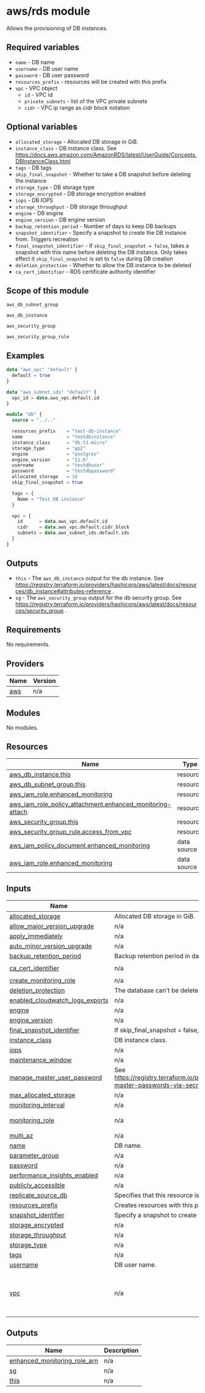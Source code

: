 # aws/rds module

Allows the provisioning of DB instances.

## Required variables

- `name` - DB name
- `username` - DB user name
- `password` - DB user password
- `resources_prefix` - resources will be created with this prefix
- `vpc` - VPC object
  - `id` - VPC id
  - `private_subnets` - list of the VPC private subnets
  - `cidr` - VPC ip range as cidr block notation

## Optional variables

- `allocated_storage` - Allocated DB storage in GiB.
- `instance_class` - DB instance class. See https://docs.aws.amazon.com/AmazonRDS/latest/UserGuide/Concepts.DBInstanceClass.html
- `tags` - DB tags
- `skip_final_snapshot` - Whether to take a DB snapshot before deleting the instance
- `storage_type` - DB storage type
- `storage_encrypted` - DB storage encryption enabled
- `iops` - DB IOPS
- `storage_throughput` - DB storage throughput
- `engine` - DB engine
- `engine_version` - DB engine version
- `backup_retention_period` - Number of days to keep DB backups
- `snapshot_identifier` - Specify a snapshot to create the DB instance from. Triggers recreation
- `final_snapshot_identifier` - If `skip_final_snapshot = false`, takes a snapshot with this name before deleting the DB instance. Only takes effect it `skip_final_snapshot` is set to `false` during DB creation
- `deletion_protection` - Whether to allow the DB instance to be deleted
- `ca_cert_identifier` - RDS certificate authority identifier

## Scope of this module

`aws_db_subnet_group`

`aws_db_instance`

`aws_security_group`

`aws_security_group_rule`

## Examples

```terraform
data "aws_vpc" "default" {
  default = true
}

data "aws_subnet_ids" "default" {
  vpc_id = data.aws_vpc.default.id
}

module "db" {
  source = "../.."

  resources_prefix    = "test-db-instance"
  name                = "testdbinstance"
  instance_class      = "db.t2.micro"
  storage_type        = "gp2"
  engine              = "postgres"
  engine_version      = "11.6"
  username            = "testdbuser"
  password            = "testdbpassword"
  allocated_storage   = 10
  skip_final_snapshot = true

  tags = {
    Name = "Test DB instance"
  }

  vpc = {
    id      = data.aws_vpc.default.id
    cidr    = data.aws_vpc.default.cidr_block
    subnets = data.aws_subnet_ids.default.ids
  }
}
```

## Outputs

- `this` - The `aws_db_instance` output for the db instance. See https://registry.terraform.io/providers/hashicorp/aws/latest/docs/resources/db_instance#attributes-reference .
- `sg` - The `aws_security_group` output for the db security group. See https://registry.terraform.io/providers/hashicorp/aws/latest/docs/resources/security_group .

<!-- BEGIN_TF_DOCS -->
## Requirements

No requirements.

## Providers

| Name | Version |
|------|---------|
| <a name="provider_aws"></a> [aws](#provider\_aws) | n/a |

## Modules

No modules.

## Resources

| Name | Type |
|------|------|
| [aws_db_instance.this](https://registry.terraform.io/providers/hashicorp/aws/latest/docs/resources/db_instance) | resource |
| [aws_db_subnet_group.this](https://registry.terraform.io/providers/hashicorp/aws/latest/docs/resources/db_subnet_group) | resource |
| [aws_iam_role.enhanced_monitoring](https://registry.terraform.io/providers/hashicorp/aws/latest/docs/resources/iam_role) | resource |
| [aws_iam_role_policy_attachment.enhanced_monitoring-attach](https://registry.terraform.io/providers/hashicorp/aws/latest/docs/resources/iam_role_policy_attachment) | resource |
| [aws_security_group.this](https://registry.terraform.io/providers/hashicorp/aws/latest/docs/resources/security_group) | resource |
| [aws_security_group_rule.access_from_vpc](https://registry.terraform.io/providers/hashicorp/aws/latest/docs/resources/security_group_rule) | resource |
| [aws_iam_policy_document.enhanced_monitoring](https://registry.terraform.io/providers/hashicorp/aws/latest/docs/data-sources/iam_policy_document) | data source |
| [aws_iam_role.enhanced_monitoring](https://registry.terraform.io/providers/hashicorp/aws/latest/docs/data-sources/iam_role) | data source |

## Inputs

| Name | Description | Type | Default | Required |
|------|-------------|------|---------|:--------:|
| <a name="input_allocated_storage"></a> [allocated\_storage](#input\_allocated\_storage) | Allocated DB storage in GiB. | `number` | `10` | no |
| <a name="input_allow_major_version_upgrade"></a> [allow\_major\_version\_upgrade](#input\_allow\_major\_version\_upgrade) | n/a | `bool` | `false` | no |
| <a name="input_apply_immediately"></a> [apply\_immediately](#input\_apply\_immediately) | n/a | `bool` | `false` | no |
| <a name="input_auto_minor_version_upgrade"></a> [auto\_minor\_version\_upgrade](#input\_auto\_minor\_version\_upgrade) | n/a | `bool` | `false` | no |
| <a name="input_backup_retention_period"></a> [backup\_retention\_period](#input\_backup\_retention\_period) | Backup retention period in days. | `number` | `30` | no |
| <a name="input_ca_cert_identifier"></a> [ca\_cert\_identifier](#input\_ca\_cert\_identifier) | n/a | `string` | `"rds-ca-rsa2048-g1"` | no |
| <a name="input_create_monitoring_role"></a> [create\_monitoring\_role](#input\_create\_monitoring\_role) | n/a | `bool` | `false` | no |
| <a name="input_deletion_protection"></a> [deletion\_protection](#input\_deletion\_protection) | The database can't be deleted when this is set to true. | `bool` | `false` | no |
| <a name="input_enabled_cloudwatch_logs_exports"></a> [enabled\_cloudwatch\_logs\_exports](#input\_enabled\_cloudwatch\_logs\_exports) | n/a | `list(string)` | `[]` | no |
| <a name="input_engine"></a> [engine](#input\_engine) | n/a | `string` | `"postgres"` | no |
| <a name="input_engine_version"></a> [engine\_version](#input\_engine\_version) | n/a | `string` | `"11.6"` | no |
| <a name="input_final_snapshot_identifier"></a> [final\_snapshot\_identifier](#input\_final\_snapshot\_identifier) | If skip\_final\_snapshot = false, takes a snapshot with this name before deleting the instance. | `string` | `null` | no |
| <a name="input_instance_class"></a> [instance\_class](#input\_instance\_class) | DB instance class. | `string` | `"db.t2.micro"` | no |
| <a name="input_iops"></a> [iops](#input\_iops) | n/a | `number` | `null` | no |
| <a name="input_maintenance_window"></a> [maintenance\_window](#input\_maintenance\_window) | n/a | `string` | `null` | no |
| <a name="input_manage_master_user_password"></a> [manage\_master\_user\_password](#input\_manage\_master\_user\_password) | See https://registry.terraform.io/providers/hashicorp/aws/latest/docs/resources/db_instance#managed-master-passwords-via-secrets-manager-default-kms-key | `bool` | `false` | no |
| <a name="input_max_allocated_storage"></a> [max\_allocated\_storage](#input\_max\_allocated\_storage) | n/a | `number` | n/a | yes |
| <a name="input_monitoring_interval"></a> [monitoring\_interval](#input\_monitoring\_interval) | n/a | `number` | `15` | no |
| <a name="input_monitoring_role"></a> [monitoring\_role](#input\_monitoring\_role) | n/a | `string` | `"rds-monitoring-role"` | no |
| <a name="input_multi_az"></a> [multi\_az](#input\_multi\_az) | n/a | `bool` | `false` | no |
| <a name="input_name"></a> [name](#input\_name) | DB name. | `string` | `null` | no |
| <a name="input_parameter_group"></a> [parameter\_group](#input\_parameter\_group) | n/a | `string` | `null` | no |
| <a name="input_password"></a> [password](#input\_password) | n/a | `string` | `null` | no |
| <a name="input_performance_insights_enabled"></a> [performance\_insights\_enabled](#input\_performance\_insights\_enabled) | n/a | `bool` | `true` | no |
| <a name="input_publicly_accessible"></a> [publicly\_accessible](#input\_publicly\_accessible) | n/a | `bool` | `false` | no |
| <a name="input_replicate_source_db"></a> [replicate\_source\_db](#input\_replicate\_source\_db) | Specifies that this resource is a Replicate database, and to use this value as the source database. | `string` | `null` | no |
| <a name="input_resources_prefix"></a> [resources\_prefix](#input\_resources\_prefix) | Creates resources with this prefix. | `string` | n/a | yes |
| <a name="input_snapshot_identifier"></a> [snapshot\_identifier](#input\_snapshot\_identifier) | Specify a snapshot to create the DB instance from. Triggers recreation. | `string` | `null` | no |
| <a name="input_storage_encrypted"></a> [storage\_encrypted](#input\_storage\_encrypted) | n/a | `bool` | `false` | no |
| <a name="input_storage_throughput"></a> [storage\_throughput](#input\_storage\_throughput) | n/a | `number` | `null` | no |
| <a name="input_storage_type"></a> [storage\_type](#input\_storage\_type) | n/a | `string` | `"gp2"` | no |
| <a name="input_tags"></a> [tags](#input\_tags) | n/a | `map(string)` | `{}` | no |
| <a name="input_username"></a> [username](#input\_username) | DB user name. | `string` | n/a | yes |
| <a name="input_vpc"></a> [vpc](#input\_vpc) | n/a | <pre>object({<br/>    id      = string<br/>    cidr    = string<br/>    subnets = optional(list(string), [])<br/>  })</pre> | n/a | yes |

## Outputs

| Name | Description |
|------|-------------|
| <a name="output_enhanced_monitoring_role_arn"></a> [enhanced\_monitoring\_role\_arn](#output\_enhanced\_monitoring\_role\_arn) | n/a |
| <a name="output_sg"></a> [sg](#output\_sg) | n/a |
| <a name="output_this"></a> [this](#output\_this) | n/a |
<!-- END_TF_DOCS -->